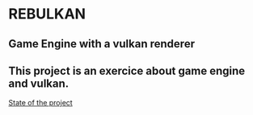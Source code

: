 # REBULKAN
## Game Engine with a vulkan renderer

## This project is an exercice about game engine and vulkan.

[State of the project](https://github.com/galliume/rebulkan/projects/1)